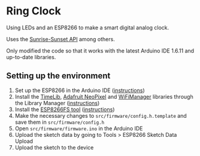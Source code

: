 Ring Clock
==========

Using LEDs and an ESP8266 to make a smart digital analog clock.

Uses the [Sunrise-Sunset API](http://sunrise-sunset.org/api) among others.

Only modified the code so that it works with the latest Arduino IDE 1.6.11 and up-to-date libraries.

Setting up the environment
--------------------------

1. Set up the ESP8266 in the Arduino IDE ([instructions](https://github.com/esp8266/Arduino#installing-with-boards-manager))
2. Install the [TimeLib](https://github.com/PaulStoffregen/Time), [Adafruit NeoPixel](https://github.com/adafruit/Adafruit_NeoPixel) and [WiFiManager](https://github.com/tzapu/WiFiManager) libraries through the Library Manager ([instructions](https://www.arduino.cc/en/Guide/Libraries#toc3))
3. Install the [ESP8266FS tool](https://github.com/esp8266/arduino-esp8266fs-plugin/releases/download/0.2.0/ESP8266FS-0.2.0.zip) ([instructions](https://github.com/esp8266/arduino-esp8266fs-plugin))
4. Make the necessary changes to `src/firmware/config.h.template` and save them in `src/firmware/config.h`
5. Open `src/firmware/firmware.ino` in the Arduino IDE
6. Upload the sketch data by going to Tools > ESP8266 Sketch Data Upload
7. Upload the sketch to the device
